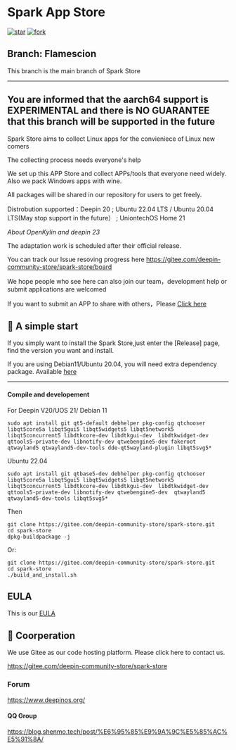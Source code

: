 #  Spark App Store
[![star](https://gitee.com/deepin-community-store/spark-store/badge/star.svg?theme=gvp)](https://gitee.com/deepin-community-store/spark-store/stargazers)  [![fork](https://gitee.com/deepin-community-store/spark-store/badge/fork.svg?theme=gvp)](https://gitee.com/deepin-community-store/spark-store/members)

## Branch: Flamescion

This branch is the main branch of Spark Store

---
## You are informed that the aarch64 support is EXPERIMENTAL and there is NO GUARANTEE that this branch will be supported in the future

Spark Store aims to collect Linux apps for the convieniece of Linux new comers

The collecting process needs everyone's help

We set up this APP Store and collect APPs/tools that everyone need widely. Also we pack Windows apps with wine. 

All packages will be shared in our repository for users to get freely. 

Distrobution supported：Deepin 20 ; Ubuntu 22.04 LTS / Ubuntu 20.04 LTS(May stop support in the future） ; UniontechOS Home 21

*About OpenKylin and deepin 23*

The adaptation work is scheduled after their official release.

You can track our Issue resoving progress here  https://gitee.com/deepin-community-store/spark-store/board


We hope people who see here can also join our team，development help or submit applications are welcomed

If you want to submit an APP to share with others，Please [Click here](https://upload.deepinos.org/index)


## 🙌 A simple start

If you simply want to install the Spark Store,just enter the  [Release] page, find the version you want and install.

If you are using Debian11/Ubuntu 20.04, you will need extra dependency package. Available [here](https://zunyun01.store.deepinos.org.cn/spark-store-dependencies-kylin.zip)

---
#### Compile and developement


For Deepin V20/UOS 21/ Debian 11

```shell
sudo apt install git qt5-default debhelper pkg-config qtchooser libqt5core5a libqt5gui5 libqt5widgets5 libqt5network5 libqt5concurrent5 libdtkcore-dev libdtkgui-dev  libdtkwidget-dev qttools5-private-dev libnotify-dev qtwebengine5-dev fakeroot qtwayland5 qtwayland5-dev-tools dde-qt5wayland-plugin libqt5svg5*

```

Ubuntu 22.04
```shell
sudo apt install git qtbase5-dev debhelper pkg-config qtchooser libqt5core5a libqt5gui5 libqt5widgets5 libqt5network5 libqt5concurrent5 libdtkcore-dev libdtkgui-dev  libdtkwidget-dev qttools5-private-dev libnotify-dev qtwebengine5-dev  qtwayland5 qtwayland5-dev-tools libqt5svg5*

```

Then

```shell
git clone https://gitee.com/deepin-community-store/spark-store.git
cd spark-store
dpkg-buildpackage -j
```

Or:
```shell
git clone https://gitee.com/deepin-community-store/spark-store.git
cd spark-store
./build_and_install.sh
```
## EULA

This is our [EULA](https://genshin-impact.fandom.com/wiki/Eula)


## 🚀 Coorperation

We use Gitee as our code hosting platform. Please click here to contact us. 

https://gitee.com/deepin-community-store/spark-store

### Forum

https://www.deepinos.org/

#### QQ Group

https://blog.shenmo.tech/post/%E6%95%85%E9%9A%9C%E5%85%AC%E5%91%8A/